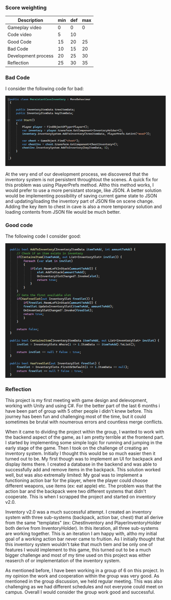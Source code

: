 ### Score weighting
|Description | min | def | max |
|----|----|---|----|
|Gameplay video | 0 | 0 | 0 |
|Code video | 5 | 10 | | 15 |
|Good Code | 15 | 20 | 25 |
|Bad Code | 10 | 15 | 20 |
|Development process | 20 | 25 | 30 |
|Reflection | 25 | 30 | 35 |

### Bad Code 
I consider the following code for bad: 

![Bad code](images/mateuszBadCode.PNG)

At the very end of our development process, we discovered that the inventory system is not persistent throughtout the scenes. A quick fix for this problem was using PlayerPrefs method. 
Altho this method works, I would prefer to use a more persistant storage, like JSON. A better solution would be implementing possibility of saving current game state to JSON and updating/loading the inventory part of JSON file on scene change. 
Adding the key item to chest in cave is also a more temporary solution and loading contents from JSON file would be much better. 


### Good code 
The following code I consider good: 

![Good code](images/mateuszGoodCode.PNG)

### Reflection
This project is my first meeting with game design and delevopment, working with Unity and using C#. For the better part of the last 6 months i have been part of group with 5 other people i didn't knew before.
This journey has been fun and challenging most of the time, but it could sometimes be brutal with noumerous errors and countless merge conflicts. 

When it came to dividing the project within the group, I wanted to work with the backend aspect of the game, as I am pretty terrible at the frontend part. I started by implementing some simple logic for running and jumping in the early stage of the game. 
Then I took on the challenge of creating an inventory system. Initially I thought this would be so much easier then it turned out to be. My first though was to implement an UI for backpack and display items there. 
I created a database in the backend and was able to successfully add and remove items in the backpack. This solution worked well, but was also extremally limited: My goal was to implement a functioning action bar for the player, 
where the player could choose different weapons, use items (ex: eat apple) etc. The problem was that the action bar and the backpack were two different systems that didn't cooperate. This is when I scrapped the project and started on inventory v2.0.

Inventory v2.0 was a much successful attempt. I created an inventory system with three sub-systems (backpack, action bar, chest) that all derive from the same "templates" (ex: ChestInventory and PlayerInventoryHolder both derive from InventoryHolder).
In this iteration, all three sub-systems are working together. This is an iteration I am happy with, altho my initial goal of a working action bar never came to fruition.
As I initially thought that this inventory system wouldn't take that much tiem and be only one of features I would implement to this game, this turned out to be a much bigger challenge and most of my time used on this project was either reaserch of or implementation of the inventory system. 

As mentioned before, I have been working in a group of 6 on this project. In my opinion the work and cooperation within the group was very good. As mentioned in the group discussion, we held regular meeting. 
This was also challenging as we had different schedules and not everyone could meet on campus. Overall I would consider the group work good and successful. 

